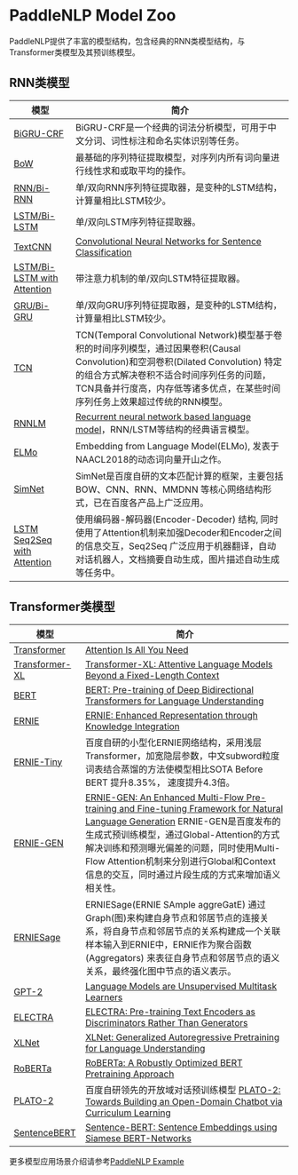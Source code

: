 # PaddleNLP Model Zoo

PaddleNLP提供了丰富的模型结构，包含经典的RNN类模型结构，与Transformer类模型及其预训练模型。

## RNN类模型

| 模型    |  简介   |
| ------ | ------ |
| [BiGRU-CRF](../examples/lexical_analysis) | BiGRU-CRF是一个经典的词法分析模型，可用于中文分词、词性标注和命名实体识别等任务。    |
| [BoW](../examples/text_classification/rnn) | 最基础的序列特征提取模型，对序列内所有词向量进行线性求和或取平均的操作。    |
| [RNN/Bi-RNN](../examples/text_classification/rnn) | 单/双向RNN序列特征提取器，是变种的LSTM结构，计算量相比LSTM较少。    |
| [LSTM/Bi-LSTM](../examples/text_classification/rnn) | 单/双向LSTM序列特征提取器。  |
| [TextCNN](../examples/text_classification/rnn) | [Convolutional Neural Networks for Sentence Classification](https://arxiv.org/abs/1408.5882)  |
| [LSTM/Bi-LSTM with Attention](../examples/text_classification/rnn) | 带注意力机制的单/双向LSTM特征提取器。   |
| [GRU/Bi-GRU](../examples/text_classification/rnn) | 单/双向GRU序列特征提取器，是变种的LSTM结构，计算量相比LSTM较少。    |
| [TCN](../examples/time_series)|TCN(Temporal Convolutional Network)模型基于卷积的时间序列模型，通过因果卷积(Causal Convolution)和空洞卷积(Dilated Convolution) 特定的组合方式解决卷积不适合时间序列任务的问题，TCN具备并行度高，内存低等诸多优点，在某些时间序列任务上效果超过传统的RNN模型。|
| [RNNLM](../examples/language_model/rnnlm/) | [Recurrent neural network based language model](https://www.fit.vutbr.cz/research/groups/speech/publi/2010/mikolov_interspeech2010_IS100722.pdf)，RNN/LSTM等结构的经典语言模型。   |
| [ELMo](../examples/language_model/elmo/) | Embedding from Language Model(ELMo), 发表于NAACL2018的动态词向量开山之作。 |
| [SimNet](../examples/text_matching/simnet) |  SimNet是百度自研的文本匹配计算的框架，主要包括 BOW、CNN、RNN、MMDNN 等核心网络结构形式，已在百度各产品上广泛应用。|
| [LSTM Seq2Seq with Attention](../examples/machine_translation/seq2seq) | 使用编码器-解码器(Encoder-Decoder) 结构, 同时使用了Attention机制来加强Decoder和Encoder之间的信息交互，Seq2Seq 广泛应用于机器翻译，自动对话机器人，文档摘要自动生成，图片描述自动生成等任务中。|

## Transformer类模型

| 模型    |  简介   |
| ------ | ------ |
| [Transformer](../examples/machine_translation/transformer/) | [Attention Is All You Need](https://arxiv.org/abs/1706.03762)     |
| [Transformer-XL](../examples/language_model/transformer-xl/) | [Transformer-XL: Attentive Language Models Beyond a Fixed-Length Context](https://arxiv.org/abs/1901.02860)     |
| [BERT](../examples/language_model/bert/) | [BERT: Pre-training of Deep Bidirectional Transformers for Language Understanding](https://arxiv.org/abs/1810.04805)      |
| [ERNIE](../examples/text_classification/pretrained_models) | [ERNIE: Enhanced Representation through Knowledge Integration](https://arxiv.org/abs/1904.09223)   |
| [ERNIE-Tiny](../examples/text_classification/pretrained_models) | 百度自研的小型化ERNIE网络结构，采用浅层Transformer，加宽隐层参数，中文subword粒度词表结合蒸馏的方法使模型相比SOTA Before BERT 提升8.35%， 速度提升4.3倍。 |
| [ERNIE-GEN](../examples/text_generation/ernie-gen) | [ERNIE-GEN: An Enhanced Multi-Flow Pre-training and Fine-tuning Framework for Natural Language Generation](https://arxiv.org/abs/2001.11314) ERNIE-GEN是百度发布的生成式预训练模型，通过Global-Attention的方式解决训练和预测曝光偏差的问题，同时使用Multi-Flow Attention机制来分别进行Global和Context信息的交互，同时通过片段生成的方式来增加语义相关性。    |
| [ERNIESage](../examples/text_graph/erniesage)| ERNIESage(ERNIE SAmple aggreGatE) 通过Graph(图)来构建自身节点和邻居节点的连接关系，将自身节点和邻居节点的关系构建成一个关联样本输入到ERNIE中，ERNIE作为聚合函数 (Aggregators) 来表征自身节点和邻居节点的语义关系，最终强化图中节点的语义表示。|
| [GPT-2](../examples/language_model/gpt2) |[Language Models are Unsupervised Multitask Learners](https://d4mucfpksywv.cloudfront.net/better-language-models/language-models.pdf)   |
| [ELECTRA](../examples/language_model/electra/) | [ELECTRA: Pre-training Text Encoders as Discriminators Rather Than Generators](https://arxiv.org/abs/2003.10555)   |
| [XLNet](../examples/language_model/xlnet/) | [XLNet: Generalized Autoregressive Pretraining for Language Understanding](https://arxiv.org/abs/1906.08237)   |
| [RoBERTa](../examples/text_classification/pretrained_models) | [RoBERTa: A Robustly Optimized BERT Pretraining Approach](https://arxiv.org/abs/1907.11692)   |
| [PLATO-2](../examples/dialogue/plato-2) | 百度自研领先的开放域对话预训练模型 [PLATO-2: Towards Building an Open-Domain Chatbot via Curriculum Learning](https://arxiv.org/abs/2006.16779) |
| [SentenceBERT](../examples/text_matching/sentence_transformers)| [Sentence-BERT: Sentence Embeddings using Siamese BERT-Networks](https://arxiv.org/abs/1908.10084) |


更多模型应用场景介绍请参考[PaddleNLP Example](../examples/)

